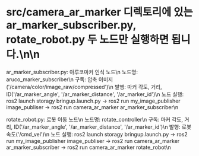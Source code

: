 # src/camera_ar_marker 디렉토리에 있는 ar_marker_subscriber.py, rotate_robot.py 두 노드만 실행하면 됩니다.\n\n

ar_marker_subscriber.py: 아루코마커 인식 노드\n
  노드명: aruco_marker_subscriber\n
  구독: 압축 이미지('/camera/color/image_raw/compressed')\n
  발행: 마커 각도, 거리, ID('/ar_marker_angle', '/ar_marker_distance', '/ar_marker_id')\n
  노드 실행: ros2 launch storagy bringup.launch.py -> ros2 run my_image_publisher image_publiser -> ros2 run camera_ar_marker ar_marker_subscriber\n

rotate_robot.py: 로봇 이동 노드\n
  노드명: rotate_controller\n
  구독: 마커 각도, 거리, ID('/ar_marker_angle', '/ar_marker_distance', '/ar_marker_id')\n
  발행: 로봇 속도('/cmd_vel')\n
  노드 실행: ros2 launch storagy bringup.launch.py -> ros2 run my_image_publisher image_publiser -> ros2 run camera_ar_marker ar_marker_subscriber -> ros2 run camera_ar_marker rotate_robot\n
